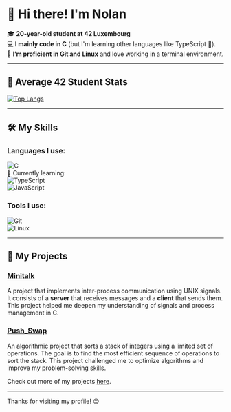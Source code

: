 # 👋 Hi there! I'm Nolan  

🎓 **20-year-old student at 42 Luxembourg**  
💻 **I mainly code in C** (but I'm learning other languages like TypeScript 🚀).  
🐧 **I’m proficient in Git and Linux** and love working in a terminal environment.  

---

## 🌟 Average 42 Student Stats  

[![Top Langs](https://github-readme-stats.vercel.app/api/top-langs/?username=nocyb&langs_count=4&hide=jupyter%20notebook,cmake)](https://github.com/anuraghazra/github-readme-stats)

---

## 🛠️ My Skills  

### Languages I use:  
![C](https://img.shields.io/badge/-C-00599C?style=flat-square&logo=c&logoColor=white)  
🌱 Currently learning:  
![TypeScript](https://img.shields.io/badge/-TypeScript-3178C6?style=flat-square&logo=typescript&logoColor=white)  
![JavaScript](https://img.shields.io/badge/JavaScript-F7DF1E?style=for-the-badge&logo=javascript&logoColor=black)  

### Tools I use:  
![Git](https://img.shields.io/badge/-Git-F05032?style=flat-square&logo=git&logoColor=white)  
![Linux](https://img.shields.io/badge/-Linux-FCC624?style=flat-square&logo=linux&logoColor=black)  

---

## 🌟 My Projects  

### [Minitalk](https://github.com/nocyb/MiniTalk)  
A project that implements inter-process communication using UNIX signals. It consists of a **server** that receives messages and a **client** that sends them. This project helped me deepen my understanding of signals and process management in C.  

### [Push_Swap](https://github.com/nocyb/Push_Swap)  
An algorithmic project that sorts a stack of integers using a limited set of operations. The goal is to find the most efficient sequence of operations to sort the stack. This project challenged me to optimize algorithms and improve my problem-solving skills.  

Check out more of my projects [here](https://github.com/nocyb?tab=repositories).  

---

Thanks for visiting my profile! 😊  
